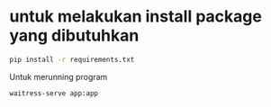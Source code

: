 # untuk melakukan install package yang dibutuhkan
```bash
pip install -r requirements.txt
```

Untuk merunning program
```bash
waitress-serve app:app
```